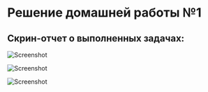 # Решение домашней работы №1

## Скрин-отчет о выполненных задачах:

![Screenshot](https://github.com/ilonabond/Homework-grep/blob/main/Снимок%20экрана%202024-12-18%20в%2015.02.40.png)

![Screenshot](https://github.com/ilonabond/Homework-grep/blob/main/Снимок%20экрана%202024-12-18%20в%2015.05.32.png)

![Screenshot](https://github.com/ilonabond/Homework-grep/blob/main/Снимок%20экрана%202024-12-18%20в%2015.06.13.png)

